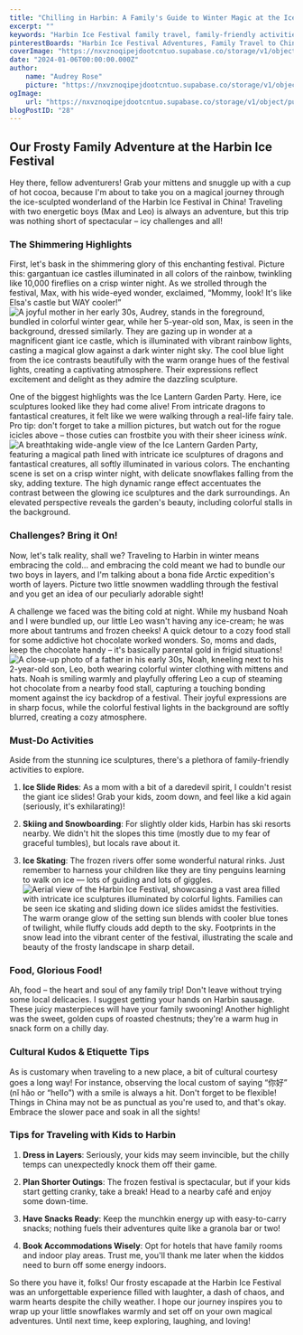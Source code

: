 ```yaml
---
title: "Chilling in Harbin: A Family's Guide to Winter Magic at the Ice Festival"
excerpt: ""
keywords: "Harbin Ice Festival family travel, family-friendly activities Harbin, Harbin winter travel tips, ice slides with kids Harbin, cultural etiquette in Harbin, must-do Harbin ice activities, traveling with kids in winter, Harbin sausage local delicacies, winter travel tips for families, ice skating with children in Harbin, best snacks for winter travel, Harbin Ice Lantern Garden Party experience, Harbin ski resorts for families, exploring Harbin with young kids, staying warm during winter travel, tips for visiting Harbin Ice Festival, fun winter activities for families, Harbin winter attractions for kids, family travel Harbin China, winter outdoor adventures with kids"
pinterestBoards: "Harbin Ice Festival Adventures, Family Travel to China, Winter Family Activities, Ice Festivals Around the World"
coverImage: "https://nxvznoqipejdootcntuo.supabase.co/storage/v1/object/public/travel-blog-images/image_28_0.png"
date: "2024-01-06T00:00:00.000Z"
author:
    name: "Audrey Rose"
    picture: "https://nxvznoqipejdootcntuo.supabase.co/storage/v1/object/public/character-reference/audrey_avatar_square.png?t=2024-12-21T13%3A26%3A30.307Z"
ogImage:
    url: "https://nxvznoqipejdootcntuo.supabase.co/storage/v1/object/public/travel-blog-images/image_28_0.png"
blogPostID: "28"
---
```

    

## Our Frosty Family Adventure at the Harbin Ice Festival

Hey there, fellow adventurers! Grab your mittens and snuggle up with a cup of hot cocoa, because I'm about to take you on a magical journey through the ice-sculpted wonderland of the Harbin Ice Festival in China! Traveling with two energetic boys (Max and Leo) is always an adventure, but this trip was nothing short of spectacular – icy challenges and all!

### The Shimmering Highlights

First, let's bask in the shimmering glory of this enchanting festival. Picture this: gargantuan ice castles illuminated in all colors of the rainbow, twinkling like 10,000 fireflies on a crisp winter night. As we strolled through the festival, Max, with his wide-eyed wonder, exclaimed, “Mommy, look! It's like Elsa's castle but WAY cooler!” ![A joyful mother in her early 30s, Audrey, stands in the foreground, bundled in colorful winter gear, while her 5-year-old son, Max, is seen in the background, dressed similarly. They are gazing up in wonder at a magnificent giant ice castle, which is illuminated with vibrant rainbow lights, casting a magical glow against a dark winter night sky. The cool blue light from the ice contrasts beautifully with the warm orange hues of the festival lights, creating a captivating atmosphere. Their expressions reflect excitement and delight as they admire the dazzling sculpture.](https://nxvznoqipejdootcntuo.supabase.co/storage/v1/object/public/travel-blog-images/image_28_0.png)

One of the biggest highlights was the Ice Lantern Garden Party. Here, ice sculptures looked like they had come alive! From intricate dragons to fantastical creatures, it felt like we were walking through a real-life fairy tale. Pro tip: don't forget to take a million pictures, but watch out for the rogue icicles above – those cuties can frostbite you with their sheer iciness *wink*. ![A breathtaking wide-angle view of the Ice Lantern Garden Party, featuring a magical path lined with intricate ice sculptures of dragons and fantastical creatures, all softly illuminated in various colors. The enchanting scene is set on a crisp winter night, with delicate snowflakes falling from the sky, adding texture. The high dynamic range effect accentuates the contrast between the glowing ice sculptures and the dark surroundings. An elevated perspective reveals the garden's beauty, including colorful stalls in the background.](https://nxvznoqipejdootcntuo.supabase.co/storage/v1/object/public/travel-blog-images/image_28_1.png)

### Challenges? Bring it On!

Now, let's talk reality, shall we? Traveling to Harbin in winter means embracing the cold... and embracing the cold meant we had to bundle our two boys in layers, and I'm talking about a bona fide Arctic expedition's worth of layers. Picture two little snowmen waddling through the festival and you get an idea of our peculiarly adorable sight!

A challenge we faced was the biting cold at night. While my husband Noah and I were bundled up, our little Leo wasn't having any ice-cream; he was more about tantrums and frozen cheeks! A quick detour to a cozy food stall for some addictive hot chocolate worked wonders. So, moms and dads, keep the chocolate handy – it's basically parental gold in frigid situations! ![A close-up photo of a father in his early 30s, Noah, kneeling next to his 2-year-old son, Leo, both wearing colorful winter clothing with mittens and hats. Noah is smiling warmly and playfully offering Leo a cup of steaming hot chocolate from a nearby food stall, capturing a touching bonding moment against the icy backdrop of a festival. Their joyful expressions are in sharp focus, while the colorful festival lights in the background are softly blurred, creating a cozy atmosphere.](https://nxvznoqipejdootcntuo.supabase.co/storage/v1/object/public/travel-blog-images/image_28_2.png)

### Must-Do Activities

Aside from the stunning ice sculptures, there's a plethora of family-friendly activities to explore. 

1. **Ice Slide Rides**: As a mom with a bit of a daredevil spirit, I couldn't resist the giant ice slides! Grab your kids, zoom down, and feel like a kid again (seriously, it's exhilarating)! 
   
2. **Skiing and Snowboarding**: For slightly older kids, Harbin has ski resorts nearby. We didn't hit the slopes this time (mostly due to my fear of graceful tumbles), but locals rave about it. 

3. **Ice Skating**: The frozen rivers offer some wonderful natural rinks. Just remember to harness your children like they are tiny penguins learning to walk on ice — lots of guiding and lots of giggles. ![Aerial view of the Harbin Ice Festival, showcasing a vast area filled with intricate ice sculptures illuminated by colorful lights. Families can be seen ice skating and sliding down ice slides amidst the festivities. The warm orange glow of the setting sun blends with cooler blue tones of twilight, while fluffy clouds add depth to the sky. Footprints in the snow lead into the vibrant center of the festival, illustrating the scale and beauty of the frosty landscape in sharp detail.](https://nxvznoqipejdootcntuo.supabase.co/storage/v1/object/public/travel-blog-images/image_28_3.png)

### Food, Glorious Food!

Ah, food – the heart and soul of any family trip! Don't leave without trying some local delicacies. I suggest getting your hands on Harbin sausage. These juicy masterpieces will have your family swooning! Another highlight was the sweet, golden cups of roasted chestnuts; they're a warm hug in snack form on a chilly day.

### Cultural Kudos & Etiquette Tips

As is customary when traveling to a new place, a bit of cultural courtesy goes a long way! For instance, observing the local custom of saying “你好” (nǐ hǎo or “hello”) with a smile is always a hit. Don't forget to be flexible! Things in China may not be as punctual as you're used to, and that's okay. Embrace the slower pace and soak in all the sights!

### Tips for Traveling with Kids to Harbin

1. **Dress in Layers**: Seriously, your kids may seem invincible, but the chilly temps can unexpectedly knock them off their game.

2. **Plan Shorter Outings**: The frozen festival is spectacular, but if your kids start getting cranky, take a break! Head to a nearby café and enjoy some down-time. 

3. **Have Snacks Ready**: Keep the munchkin energy up with easy-to-carry snacks; nothing fuels their adventures quite like a granola bar or two! 

4. **Book Accommodations Wisely**: Opt for hotels that have family rooms and indoor play areas. Trust me, you'll thank me later when the kiddos need to burn off some energy indoors.

So there you have it, folks! Our frosty escapade at the Harbin Ice Festival was an unforgettable experience filled with laughter, a dash of chaos, and warm hearts despite the chilly weather. I hope our journey inspires you to wrap up your little snowflakes warmly and set off on your own magical adventures. Until next time, keep exploring, laughing, and loving!